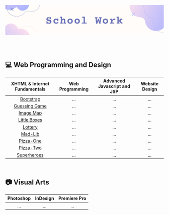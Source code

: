 ![](https://github.com/jeyla380/school_work/blob/main/images/new_schoolwork.png)

<br>
<br>

## 💻 Web Programming and Design
| XHTML & Internet Fundamentals | Web Programming | Advanced Javascript and JSP | Website Design |
| :---: | :---: | :---: | :---: |
| [Bootstrap](https://github.com/jeyla380/school_work/tree/main/web_programming/xhtml_fundamentals/bootstrap) | ... | ... | ... |
| [Guessing Game](https://github.com/jeyla380/school_work/tree/main/web_programming/xhtml_fundamentals/guess) | ... | ... | ... |
| [Image Map](https://github.com/jeyla380/school_work/tree/main/web_programming/xhtml_fundamentals/image_map) | ... | ... | ... |
| [Little Boxes](https://github.com/jeyla380/school_work/tree/main/web_programming/xhtml_fundamentals/little_boxes) | ... | ... | ... |
| [Lottery](https://github.com/jeyla380/school_work/tree/main/web_programming/xhtml_fundamentals/lottery) | ... | ... | ... |
| [Mad-Lib](https://github.com/jeyla380/school_work/tree/main/web_programming/xhtml_fundamentals/mad_lib) | ... | ... | ... |
| [Pizza-One](https://github.com/jeyla380/school_work/tree/main/web_programming/xhtml_fundamentals/pizza_one) | ... | ... | ... |
| [Pizza-Two](https://github.com/jeyla380/school_work/tree/main/web_programming/xhtml_fundamentals/pizza_two) | ... | ... | ... |
| [Superheroes](https://github.com/jeyla380/school_work/tree/main/web_programming/xhtml_fundamentals/superheroes) | ... | ... | ... |
<br>

## 📷 Visual Arts
| Photoshop | InDesign | Premiere Pro |
| :---: | :---: | :---: |
| ... | ... | ... |
